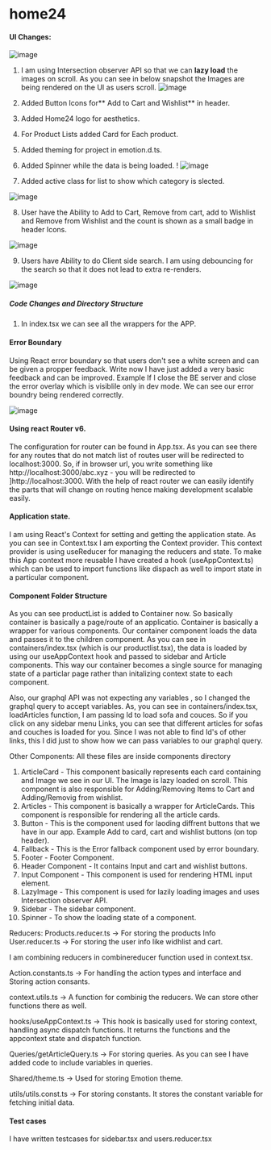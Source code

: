 # home24

#### UI Changes:

![image](https://user-images.githubusercontent.com/24535674/169700545-63fb41d4-662a-4018-aef0-8a032f82b2d0.png)

1. I am using Intersection observer API so that we can **lazy load** the images on scroll. As you can see in below snapshot the Images are being rendered on the UI as users scroll.
![image](https://user-images.githubusercontent.com/24535674/169700951-530131f4-3179-4154-ae01-5ba3dfa3a04d.png)
 
2. Added Button Icons for** Add to Cart and Wishlist** in header.

4. Added Home24 logo for aesthetics.

5. For Product Lists added Card for Each product.

6. Added theming for project in emotion.d.ts.

7. Added Spinner while the data is being loaded.                                                                                                                  !
![image](https://user-images.githubusercontent.com/24535674/169704617-342f6e07-5f1b-4240-98cc-b40973418286.png)


7. Added active class for list to show which category is slected. 

![image](https://user-images.githubusercontent.com/24535674/169700664-3b9d7b47-968c-4410-92a6-800d44171a1f.png)

8. User have the Ability to Add to Cart, Remove from cart, add to Wishlist and Remove from Wishlist and the count is shown as a small badge in header Icons.

![image](https://user-images.githubusercontent.com/24535674/169701098-244cd7ed-5740-483c-bb60-1eb85750fec0.png)

9. Users have Ability to do Client side search. I am using debouncing for the search so that it does not lead to extra re-renders.

![image](https://user-images.githubusercontent.com/24535674/169701220-cf3f1bc1-8b40-4181-8617-ea58637fd0f3.png)


##### Code Changes and Directory Structure

1. In index.tsx we can see all the wrappers for the APP.
  #### Error Boundary
  Using React error boundary so that users don't see a white screen and can be given a propper feedback. Write now I have just added a very basic feedback and can be     improved. Example If I close the BE server and close the error overlay which is visiblile only in dev mode. We can see our error boundry being rendered correctly.

  ![image](https://user-images.githubusercontent.com/24535674/169702000-68b25870-c7f1-4a88-bc11-a8437b6c46c9.png)

  #### Using react Router v6.
  The configuration for router can be found in App.tsx. As you can see there for any routes that do not match list of routes user will be redirected to localhost:3000.   So, if in browser url, you write something like http://localhost:3000/abc.xyz - you will be redirected to ]http://localhost:3000. With the help of react router we     can easily identify the parts that will change on routing hence making development scalable easily.
  
  #### Application state.
  I am using React's Context for setting and getting the application state. As you can see in Context.tsx I am exporting the Context provider. This context provider is   using useReducer for managing the reducers and state. To make this App context more reusable I have created a hook (useAppContext.ts) which can be used to import       functions like dispach as well to import state in a particular component. 
  
  #### Component Folder Structure
  As you can see productList is added to Container now. So basically container is basically a page/route of an applicatio. Container is basically a wrapper for various   components. Our container component loads the data and passes it to the children component. As you can see in containers/index.tsx (which is our productlist.tsx),     the data is loaded by using our useAppContext hook and passed to sidebar and Article components. This way our container becomes a single source for managing state of   a particlar page rather than initalizing context state to each component.
  
  Also, our graphql API was not expecting any variables , so I changed the graphql query to accept variables. As, you can see in containers/index.tsx, loadArticles       function, I am passing Id to load sofa and couces. So if you click on any sidebar menu Links, you can see that different articles for sofas and couches is loaded for   you. Since I was not able to find Id's of other links, this I did just to show how we can pass variables to our graphql query.
  
  Other Components: All these files are inside components directory
  1. ArticleCard - This component basically represents each card containing and Image we see in our UI. The Image is lazy loaded on scroll. This component is also       responsible for Adding/Removing Items to Cart and Adding/Removig from wishlist.
  2. Articles - This component is basically a wrapper for ArticleCards. This component is responsible for rendering all the article cards.
  3. Button - This is the component used for laoding diffrent buttons that we have in our app. Example Add to card, cart and wishlist buttons (on top header).
  4. Fallback - This is the Error fallback component used by error boundary.
  5. Footer - Footer Component.
  6. Header Component - It contains Input and cart and wishlist buttons.
  7. Input Component - This component is used for rendering HTML input element.
  8. LazyImage - This component is used for lazily loading images and uses Intersection observer API.
  9. Sidebar - The sidebar component.
  10. Spinner - To show the loading state of a component.

  Reducers:
  Products.reducer.ts -> For storing the products Info
  User.reducer.ts -> For storing the user info like widhlist and cart.
  
  I am combining reducers in combinereducer function used in context.tsx.
  
  Action.constants.ts -> For handling the action types and interface and Storing action consants.
  
  context.utils.ts -> A function for combinig the reducers. We can store other functions there as well.
  
  hooks/useAppContext.ts -> This hook is basically used for storing context, handling async dispatch functions. It returns the functions and the appcontext state and     dispatch function.
  
  Queries/getArticleQuery.ts -> For storing queries. As you can see I have added code to include variables in queries.
  
  Shared/theme.ts -> Used for storing Emotion theme.
  
  utils/utils.const.ts -> For storing constants. It stores the constant variable for fetching initial data.
  
#### Test cases
 I have written testcases for sidebar.tsx and users.reducer.tsx
